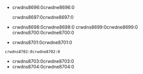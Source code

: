 - crwdns8696:0crwdne8696:0

    crwdns8697:0crwdne8697:0
    

- crwdns8698:0crwdne8698:0 crwdns8699:0crwdne8699:0 crwdns8700:0crwdne8700:0
- crwdns8701:0crwdne8701:0

```scratch
crwdns8702:0crwdne8702:0
```

- crwdns8703:0crwdne8703:0
- crwdns8704:0crwdne8704:0